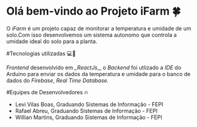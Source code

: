 # Olá bem-vindo ao Projeto **iFarm** 🍀

O _iFarm_ é um projeto capaz de monitorar a temperatura e umidade de um solo.Com isso desenvolvemos um sistema autonomo que controla a umidade ideal do solo para a planta.

#Tecnologias utilizadas 💻📱

_Frontend_ desenvolvido em *_ReactJs*_, o _Backend_ foi utlizado a _IDE_ do Arduino para enviar os dados da temperatura e umidade para o banco de dados do _Firebase_, _Real Time Database._

#Equipes de Desenvolvedores 🔥

* Levi Vilas Boas, Graduando Sistemas de Informação - FEPI
* Rafael Abreu, Graduando Sistemas de Informação - FEPI   
* Willian Martins, Graduando Sistemas de Informação - FEPI
